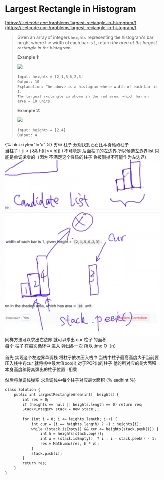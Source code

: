 # Largest Rectangle in Histogram

[https://leetcode.com/problems/largest-rectangle-in-histogram/](https://leetcode.com/problems/largest-rectangle-in-histogram/)

> Given an array of integers `heights` representing the histogram's bar height where the width of each bar is `1`, return _the area of the largest rectangle in the histogram_.
>
> &#x20;
>
> **Example 1:**
>
> ![](https://assets.leetcode.com/uploads/2021/01/04/histogram.jpg)
>
> ```
> Input: heights = [2,1,5,6,2,3]
> Output: 10
> Explanation: The above is a histogram where width of each bar is 1.
> The largest rectangle is shown in the red area, which has an area = 10 units.
> ```
>
> **Example 2:**
>
> ![](https://assets.leetcode.com/uploads/2021/01/04/histogram-1.jpg)
>
> ```
> Input: heights = [2,4]
> Output: 4
> ```

{% hint style="info" %}
穷举 柱子 分别找到左右比本身矮的柱子\
当柱子 i j  i < j && h\[i] >= h\[j] i 不可能是 后面柱子的左边界  所以候选左边界list 只能是单调递增的（因为 不满足这个性质的柱子 会被删掉不可能作为左边界）\
![](<../.gitbook/assets/image (10) (1) (3).png>)\
![](<../.gitbook/assets/image (13).png>)\
同样方法可以求出右边界 就可以求出 cur 柱子 的面积\
每个 柱子 在每次循环中 进入 弹出各一次 所以 time O（n）\
\
首先 实现这个左边界单调栈 将柱子依次压入栈中 当栈中柱子最高高度大于当前要压入栈中的cur 就将栈中最大值pop出  对于POP出的柱子 他的所对应的最大面积 本身高度和将其弹出的柱子位置 i 相乘&#x20;

然后将单调栈弹空 求单调栈中每个柱子对应最大面积 &#x20;
{% endhint %}

```
class Solution {
    public int largestRectangleArea(int[] heights) {
        int res = 0;
        if (heights == null || heights.length == 0) return res;
        Stack<Integer> stack = new Stack();
        
        for (int i = 0; i <= heights.length; i++) {
            int cur = (i == heights.length) ? -1 : heights[i];
            while (!stack.isEmpty() && cur <= heights[stack.peek()]) {
                int h = heights[stack.pop()];
                int w = (stack.isEmpty()) ? i : i - stack.peek() - 1;
                res = Math.max(res, h * w);
            }
            stack.push(i);
        }
        return res;
    }
}
```

